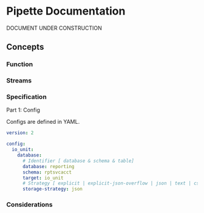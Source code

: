 # Pipette Documentation

DOCUMENT UNDER CONSTRUCTION

## Concepts


### Function


### Streams


### Specification

Part 1: Config

Configs are defined in YAML.

```yaml
version: 2

config:
  io_unit:
    database:
      # Identifier [ database & schema & table]
      database: reporting
      schema: rptsvcacct
      target: io_unit
      # Strategy [ explicit | explicit-json-overflow | json | text | csv-array ]
      storage-strategy: json
```

### Considerations

